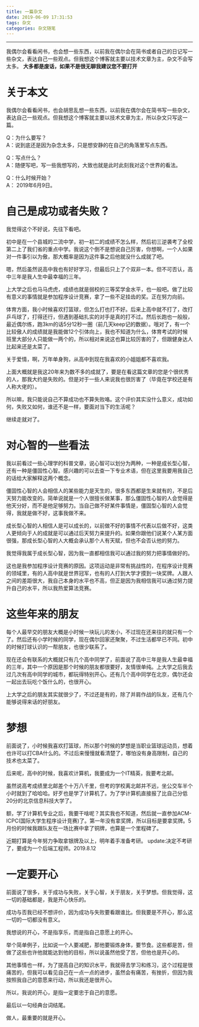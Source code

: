```yaml
---
title: 一篇杂文
date: 2019-06-09 17:31:53
tags: 杂文
categories: 杂文随笔
---
```

---
我偶尔会看看闲书，也会想一些东西，以前我在偶尔会在简书或者自己的日记写一些杂文，表达自己一些观点。但我想这个博客就主要以技术文章为主，杂文不会写太多。
**大多都是废话，如果不是很无聊我建议您不要打开**
<!-- more -->
# 关于本文 
我偶尔会看看闲书，也会胡思乱想一些东西，以前我在偶尔会在简书写一些杂文，表达自己一些观点。但我想这个博客就主要以技术文章为主，所以杂文只写这一篇。   

Q：为什么要写？   
A：说到底还是因为杂念太多，只是想安静的在自己的角落里写点东西。

Q：写点什么？   
A：随便写吧，写一些我想写的，大致也就是此时此刻我对这个世界的看法。

Q：什么时候开始？   
A： 2019年6月9日。
# 自己是成功或者失败？   
我觉得这个不好说，先往下看吧。

初中是在一个县城的二流中学，初一初二的成绩不怎么样，然后初三逆袭考了全校第二上了我们省的重点中学。我说这个倒不是想说自己厉害，你想啊，一个人如果对一件事引以为傲，那大概率是因为这件事之后他就没什么成就了吧。  

嗯，然后虽然说高中我也有好好学习，但最后只上了个双非一本。但不可否认，高中三年是我人生中最幸福的三年。   

上大学之后也马马虎虎，成绩也就是弱校的三等奖学金水平，也一般吧。做了比较有意义的事情就是参加程序设计竞赛，拿了一些不足挂齿的奖。正在努力向前。

体育方面，我小时候喜欢打篮球，但怎么打也打不好。后来上高中就不打了，改打乒乓球了，打得还行，但遇到基础扎实的对手是真的打不过。然后长跑也一般般，最近偶尔练，跑3km的话5分12秒一圈（前几天keep记的数据）。哦对了，有一个比较傲人的成绩就是我能做12个引体向上，我也不知道为什么，体育考试的时候班里大部分人只能做一两个的，所以相对来说这也算比较厉害的了，但跟健身达人比起来还是太菜了。

关于爱情，啊，万年单身狗，从高中到现在我喜欢的小姐姐都不喜欢我。

上面大概就是我这20年来为数不多的成就了，要是在看这篇文章的您是个很优秀的人，那我大约是失败的。但是对于一些人来说我也很厉害了（毕竟在学校还是有人称大佬的）。

所以嘛，我只能说自己不算成功也不算失败咯。这个评价其实没什么意义，成功如何，失败又如何，谁还不是一样，要面对当下的生活呢？

继续走就对了。

# 对心智的一些看法

我以前看过一些心理学的科普文章，说心智可以划分为两种，一种是成长型心智，还有一种是僵固性心智。感兴趣的可以去查一下专业术语，但在这里我要用我自己的话给大家解释这两个概念。

僵固性心智的人会相信人的某些能力是天生的，很多东西都是生来就有的，不是后天努力能改变的。简单说就是一个人很擅长做某事，那么僵固性心智的人会觉得是他天分好，而不是他足够努力。当自己做不好某件事情是，僵固型心智的人会觉得，我就是做不好，这事我做不来。

成长型心智的人相信人是可以成长的，以前做不好的事情不代表以后做不好，这类人更倾向于人的成就是可以通过后天努力来提升的。如果你跟他们说某个人某方面很强，那成长型心智的人大概会承认那个人有天赋，但也不会否认他的努力。

我觉得我属于成长型心智，因为我一直都相信我可以通过我的努力把事情做好的。

这也是我参加程序设计竞赛的原因。这项运动是非常有挑战性的，在程序设计竞赛的领域里，有的人高中就是世界冠军，也有的人打到大学才摸到一块奖牌。人跟人之间的差距很大，我自己本身的水平也不高，但正是因为我相信我可以通过努力提升自己的水平，所以我热爱算法竞赛。

# 这些年来的朋友

每个人最早交的朋友大概是小时候一块玩儿的发小，不过现在还来往的就只有一个了。然后还有小学时候的同学，现在偶尔回家还聚聚，不过生活都早已不同。初中的时候打球认识的一帮朋友，也很少联系了。

现在还会有联系的大概就只有几个高中同学了，前面说了高中三年是我人生最幸福的三年，其中一个原因是那个时候的朋友都很要好，友情很单纯。上大学之后我去过几次有高中同学的城市，都玩得特别开心。还有几个高中同学在北京，偶尔还会一起出去玩吃个饭什么的，也很开心。

上大学之后的朋友其实就很少了，不过还是有的，除了并肩作战的队友，还有几个能够说得来话的好朋友。

# 梦想
前面说了，小时候我喜欢打篮球，所以那个时候的梦想是当职业篮球运动员，想着也许可以打CBA什么的。不过后来慢慢就看清楚了，哪怕没有身高限制，自己的技术也太菜了。

后来呢，高中的时候，我喜欢计算机，我要成为一个IT精英，我要考北邮。

虽然说高考成绩里北邮差个十万八千里，但考的学校离北邮并不远，坐公交车半个小时就到了哈哈哈。好歹也是学了计算机了。为了学计算机直接报了比自己分低20分的北京信息科技大学了。

额，学了计算机专业之后，我要干啥呢？其实我也不知道，然后就一直参加ACM-ICPC(国际大学生程序设计竞赛)了。第一年没有拿奖牌，所以目标是要拿奖牌。5月份的时候我跟队友在一场比赛中拿了铜牌，也算是一个里程碑了。

近期打算是今年努力争取拿银牌及以上，明年着手准备考研。
update:决定不考研了，要成为一个后端工程师。2019.8.12

# 一定要开心

前面说了很多，关于成功与失败，关于心智，关于朋友，关于梦想。但我觉得，这一切的基础都是，我是开心快乐的。

成功与否我已经不想评价，因为成功与失败要看跟谁比。但我要是不开心，那么这一切的一切都没有意义。

我想说的开心，不是指享乐，而是指自己意愿上的开心。

举个简单例子，比如说一个人要减肥，那他要锻炼身体，要节食。这些都是苦，但做了这些也许他就能达到他的目标，所以说虽然他受了苦，但他也是开心的。

其他事情也一样，为了提高自己的知识水平，我就得去学习和练习，这个过程是很痛苦的，但我可以看见自己在一点一点的进步，虽然会有痛苦，有挫折，但因为我按照我自己的意愿来行动，所以我还是很开心。

所以，我说的开心，是指一定要忠于自己的意愿。

最后以一句经典台词结尾。

做人，最重要的就是开心。

